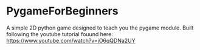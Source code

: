# PygameForBeginners
A simple 2D python game designed to teach you the pygame module.
Built following the youtube tutorial fouund here: https://www.youtube.com/watch?v=jO6qQDNa2UY
